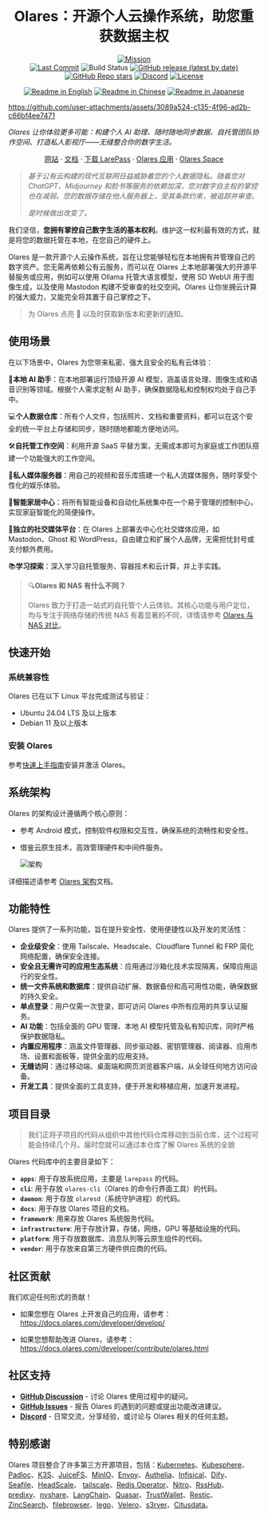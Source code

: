 <div align="center">

# Olares：开源个人云操作系统，助您重获数据主权

[![Mission](https://img.shields.io/badge/Mission-Let%20people%20own%20their%20data%20again-purple)](#)<br/>
[![Last Commit](https://img.shields.io/github/last-commit/beclab/terminus)](https://github.com/beclab/olares/commits/main)
![Build Status](https://github.com/beclab/olares/actions/workflows/release-daily.yaml/badge.svg)
[![GitHub release (latest by date)](https://img.shields.io/github/v/release/beclab/terminus)](https://github.com/beclab/olares/releases)
[![GitHub Repo stars](https://img.shields.io/github/stars/beclab/terminus?style=social)](https://github.com/beclab/olares/stargazers)
[![Discord](https://img.shields.io/badge/Discord-7289DA?logo=discord&logoColor=white)](https://discord.com/invite/BzfqrgQPDK)
[![License](https://img.shields.io/badge/License-Olares-darkblue)](https://github.com/beclab/olares/blob/main/LICENSE.md)

<p>
  <a href="./README.md"><img alt="Readme in English" src="https://img.shields.io/badge/English-FFFFFF"></a>
  <a href="./README_CN.md"><img alt="Readme in Chinese" src="https://img.shields.io/badge/简体中文-FFFFFF"></a>
  <a href="./README_JP.md"><img alt="Readme in Japanese" src="https://img.shields.io/badge/日本語-FFFFFF"></a>
</p>

</div>


https://github.com/user-attachments/assets/3089a524-c135-4f96-ad2b-c66bf4ee7471

*Olares 让你体验更多可能：构建个人 AI 助理、随时随地同步数据、自托管团队协作空间、打造私人影视厅——无缝整合你的数字生活。*

<p align="center">
  <a href="https://olares.com">网站</a> ·
  <a href="https://docs.olares.com">文档</a> ·
  <a href="https://olares.com/larepass">下载 LarePass</a> ·
  <a href="https://github.com/beclab/apps">Olares 应用</a> ·
  <a href="https://space.olares.com">Olares Space</a>
</p>

> *基于公有云构建的现代互联网日益威胁着您的个人数据隐私。随着您对 ChatGPT、Midjourney 和脸书等服务的依赖加深，您对数字自主权的掌控也在减弱。您的数据存储在他人服务器上，受其条款约束，被追踪并审查。*
>
> *是时候做出改变了。*

我们坚信，**您拥有掌控自己数字生活的基本权利**。维护这一权利最有效的方式，就是将您的数据托管在本地，在您自己的硬件上。

Olares 是一款开源个人云操作系统，旨在让您能够轻松在本地拥有并管理自己的数字资产。您无需再依赖公有云服务，而可以在 Olares 上本地部署强大的开源平替服务或应用，例如可以使用 Ollama 托管大语言模型，使用 SD WebUI 用于图像生成，以及使用 Mastodon 构建不受审查的社交空间。Olares 让你坐拥云计算的强大威力，又能完全将其置于自己掌控之下。

> 为 Olares 点亮 🌟 以及时获取新版本和更新的通知。

## 使用场景

在以下场景中，Olares 为您带来私密、强大且安全的私有云体验：

🤖**本地 AI 助手**：在本地部署运行顶级开源 AI 模型，涵盖语言处理、图像生成和语音识别等领域。根据个人需求定制 AI 助手，确保数据隐私和控制权均处于自己手中。<br>

💻**个人数据仓库**：所有个人文件，包括照片、文档和重要资料，都可以在这个安全的统一平台上存储和同步，随时随地都能方便地访问。<br>

🛠️**自托管工作空间**：利用开源 SaaS 平替方案，无需成本即可为家庭或工作团队搭建一个功能强大的工作空间。<br>

🎥**私人媒体服务器**：用自己的视频和音乐库搭建一个私人流媒体服务，随时享受个性化的娱乐体验。<br>

🏡**智能家居中心**：将所有智能设备和自动化系统集中在一个易于管理的控制中心，实现家庭智能化的简便操作。<br>

🤝**独立的社交媒体平台**：在 Olares 上部署去中心化社交媒体应用，如 Mastodon、Ghost 和 WordPress，自由建立和扩展个人品牌，无需担忧封号或支付额外费用。<br>

📚**学习探索**：深入学习自托管服务、容器技术和云计算，并上手实践。<br>

> 🔍**Olares 和 NAS 有什么不同？** 
>
> Olares 致力于打造一站式的自托管个人云体验。其核心功能与用户定位，均与专注于网络存储的传统 NAS 有着显著的不同，详情请参考 [Olares 与 NAS 对比](https://docs.olares.com/zh/manual/olares-vs-nas.html)。

## 快速开始

### 系统兼容性

Olares 已在以下 Linux 平台完成测试与验证：

- Ubuntu 24.04 LTS 及以上版本
- Debian 11 及以上版本

### 安装 Olares
 
参考[快速上手指南](https://docs.joinolares.cn/zh/manual/get-started/)安装并激活 Olares。

## 系统架构
Olares 的架构设计遵循两个核心原则：
- 参考 Android 模式，控制软件权限和交互性，确保系统的流畅性和安全性。
- 借鉴云原生技术，高效管理硬件和中间件服务。

  ![架构](https://file.bttcdn.com/github/terminus/v2/olares-arch-3.png)

详细描述请参考 [Olares 架构](https://docs.joinolares.cn/zh/manual/system-architecture.html)文档。

## 功能特性

Olares 提供了一系列功能，旨在提升安全性、使用便捷性以及开发的灵活性：

- **企业级安全**：使用 Tailscale、Headscale、Cloudflare Tunnel 和 FRP 简化网络配置，确保安全连接。
- **安全且无需许可的应用生态系统**：应用通过沙箱化技术实现隔离，保障应用运行的安全性。
- **统一文件系统和数据库**：提供自动扩展、数据备份和高可用性功能，确保数据的持久安全。
- **单点登录**：用户仅需一次登录，即可访问 Olares 中所有应用的共享认证服务。
- **AI 功能**：包括全面的 GPU 管理、本地 AI 模型托管及私有知识库，同时严格保护数据隐私。
- **内置应用程序**：涵盖文件管理器、同步驱动器、密钥管理器、阅读器、应用市场、设置和面板等，提供全面的应用支持。
- **无缝访问**：通过移动端、桌面端和网页浏览器客户端，从全球任何地方访问设备。
- **开发工具**：提供全面的工具支持，便于开发和移植应用，加速开发进程。

## 项目目录

> 我们正将子项目的代码从组织中其他代码仓库移动到当前仓库，这个过程可能会持续几个月。届时您就可以通过本仓库了解 Olares 系统的全貌
> 
Olares 代码库中的主要目录如下：

* **`apps`**: 用于存放系统应用，主要是 `larepass` 的代码。
* **`cli`**: 用于存放 `olares-cli`（Olares 的命令行界面工具）的代码。
* **`daemon`**: 用于存放 `olaresd`（系统守护进程）的代码。
* **`docs`**: 用于存放 Olares 项目的文档。
* **`framework`**: 用来存放 Olares 系统服务代码。
* **`infrastructure`**: 用于存放计算，存储，网络，GPU 等基础设施的代码。
* **`platform`**: 用于存放数据库、消息队列等云原生组件的代码。
* **`vendor`**: 用于存放来自第三方硬件供应商的代码。

## 社区贡献

我们欢迎任何形式的贡献！

- 如果您想在 Olares 上开发自己的应用，请参考：<br>
https://docs.olares.com/developer/develop/


- 如果您想帮助改进 Olares，请参考：<br>
https://docs.olares.com/developer/contribute/olares.html

## 社区支持

* [**GitHub Discussion**](https://github.com/beclab/olares/discussions) - 讨论 Olares 使用过程中的疑问。
* [**GitHub Issues**](https://github.com/beclab/olares/issues) - 报告 Olares 的遇到的问题或提出功能改进建议。
* [**Discord**](https://discord.com/invite/BzfqrgQPDK) - 日常交流，分享经验，或讨论与 Olares 相关的任何主题。

## 特别感谢

Olares 项目整合了许多第三方开源项目，包括：[Kubernetes](https://kubernetes.io/)、[Kubesphere](https://github.com/kubesphere/kubesphere)、[Padloc](https://padloc.app/)、[K3S](https://k3s.io/)、[JuiceFS](https://github.com/juicedata/juicefs)、[MinIO](https://github.com/minio/minio)、[Envoy](https://github.com/envoyproxy/envoy)、[Authelia](https://github.com/authelia/authelia)、[Infisical](https://github.com/Infisical/infisical)、[Dify](https://github.com/langgenius/dify)、[Seafile](https://github.com/haiwen/seafile)、[HeadScale](https://headscale.net/)、 [tailscale](https://tailscale.com/)、[Redis Operator](https://github.com/spotahome/redis-operator)、[Nitro](https://nitro.jan.ai/)、[RssHub](http://rsshub.app/)、[predixy](https://github.com/joyieldInc/predixy)、[nvshare](https://github.com/grgalex/nvshare)、[LangChain](https://www.langchain.com/)、[Quasar](https://quasar.dev/)、[TrustWallet](https://trustwallet.com/)、[Restic](https://restic.net/)、[ZincSearch](https://zincsearch-docs.zinc.dev/)、[filebrowser](https://filebrowser.org/)、[lego](https://go-acme.github.io/lego/)、[Velero](https://velero.io/)、[s3rver](https://github.com/jamhall/s3rver)、[Citusdata](https://www.citusdata.com/)。
